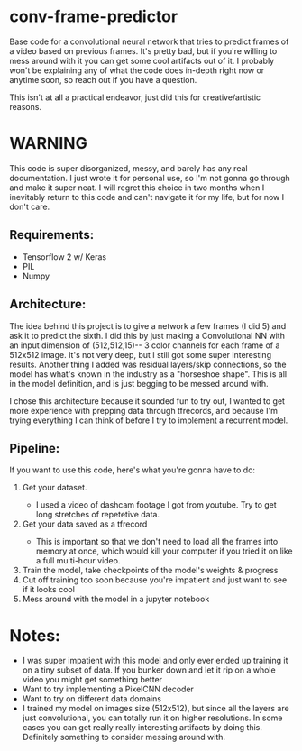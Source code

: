 # conv-frame-predictor
Base code for a convolutional neural network that tries to predict frames of a video based on previous frames. It's pretty bad, but if you're willing to mess around with it you can get some cool artifacts out of it. I probably won't be explaining any of what the code does in-depth right now or anytime soon, so reach out if you have a question. <br>

This isn't at all a practical endeavor, just did this for creative/artistic reasons.

# WARNING
This code is super disorganized, messy, and barely has any real documentation. I just wrote it for personal use, so I'm not gonna go through and make it super neat.  I will regret this choice in two months when I inevitably return to this code and can't navigate it for my life, but for now I don't care.

## Requirements:
<ul>
  <li>Tensorflow 2 w/ Keras</li>
  <li>PIL</li>
  <li>Numpy</li>
</ul>

## Architecture:
The idea behind this project is to give a network a few frames (I did 5) and ask it
to predict the sixth. I did this by just making a Convolutional NN with an input
dimension of (512,512,15)-- 3 color channels for each frame of a 512x512 image.
It's not very deep, but I still got some super interesting results.
Another thing I added was residual layers/skip connections, so the model has
what's known in the industry as a "horseshoe shape". This is all in the model
definition, and is just begging to be messed around with. <br>

I chose this architecture because it sounded fun to try out, I wanted to get
more experience with prepping data through tfrecords, and because I'm trying
everything I can think of before I try to implement a recurrent model.

## Pipeline:
If you want to use this code, here's what you're gonna have to do:
<ol>
 <li>Get your dataset.</li>
 <ul><li>I used a video of dashcam footage I got from youtube. Try to get long stretches of repetetive data.</li></ul>
 <li>Get your data saved as a tfrecord</li>
 <ul><li>This is important so that we don't need to load all the frames into
 memory at once, which would kill your computer if you tried it on like a full multi-hour video.</li></ul>
 <li>Train the model, take checkpoints of the model's weights & progress</li>
 <li>Cut off training too soon because you're impatient and just want to see
 if it looks cool</li>
 <li>Mess around with the model in a jupyter notebook</li>
</ol>

# Notes:
<ul>
  <li>I was super impatient with this model and only ever ended up training it on a tiny subset of data. If you bunker down and let it rip on a whole video you might get something better</li>
  <li>Want to try implementing a PixelCNN decoder</li>
  <li>Want to try on different data domains</li>
  <li>I trained my model on images size (512x512), but since all the layers are just convolutional, you can totally run it on higher resolutions. In some cases you can get really really interesting artifacts by doing this. Definitely something to consider messing around with.</li>
</ul>

